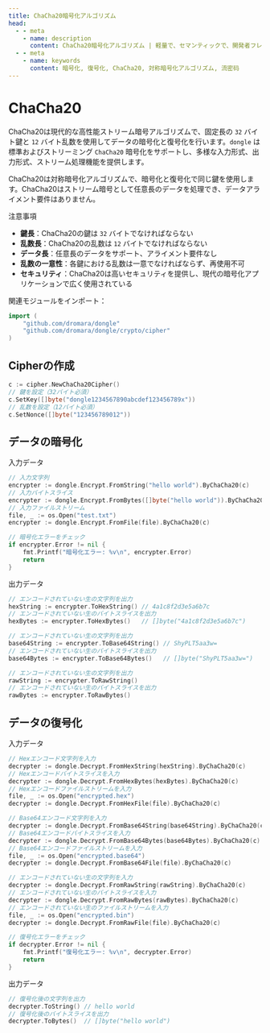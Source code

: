 ```yaml
---
title: ChaCha20暗号化アルゴリズム
head:
  - - meta
    - name: description
      content: ChaCha20暗号化アルゴリズム | 軽量で、セマンティックで、開発者フレンドリーなgolang エンコード&暗号ライブラリ
  - - meta
    - name: keywords
      content: 暗号化, 復号化, ChaCha20, 対称暗号化アルゴリズム, 流密码
---
```


# ChaCha20

ChaCha20は現代的な高性能ストリーム暗号アルゴリズムで、固定長の `32` バイト鍵と `12` バイト乱数を使用してデータの暗号化と復号化を行います。`dongle` は標準およびストリーミング `ChaCha20` 暗号化をサポートし、多様な入力形式、出力形式、ストリーム処理機能を提供します。

ChaCha20は対称暗号化アルゴリズムで、暗号化と復号化で同じ鍵を使用します。ChaCha20はストリーム暗号として任意長のデータを処理でき、データアライメント要件はありません。

 注意事項

- **鍵長**：ChaCha20の鍵は `32` バイトでなければならない
- **乱数長**：ChaCha20の乱数は `12` バイトでなければならない
- **データ長**：任意長のデータをサポート、アライメント要件なし
- **乱数の一意性**：各鍵における乱数は一意でなければならず、再使用不可
- **セキュリティ**：ChaCha20は高いセキュリティを提供し、現代の暗号化アプリケーションで広く使用されている

関連モジュールをインポート：
```go
import (
    "github.com/dromara/dongle"
    "github.com/dromara/dongle/crypto/cipher"
)
```

## Cipherの作成

```go
c := cipher.NewChaCha20Cipher()
// 鍵を設定（32バイト必須）
c.SetKey([]byte("dongle1234567890abcdef123456789x"))
// 乱数を設定（12バイト必須）
c.SetNonce([]byte("123456789012"))
```

## データの暗号化

 入力データ

```go
// 入力文字列
encrypter := dongle.Encrypt.FromString("hello world").ByChaCha20(c)
// 入力バイトスライス
encrypter := dongle.Encrypt.FromBytes([]byte("hello world")).ByChaCha20(c)
// 入力ファイルストリーム
file, _ := os.Open("test.txt")
encrypter := dongle.Encrypt.FromFile(file).ByChaCha20(c)

// 暗号化エラーをチェック
if encrypter.Error != nil {
	fmt.Printf("暗号化エラー: %v\n", encrypter.Error)
	return
}
```

 出力データ

```go
// エンコードされていない生の文字列を出力
hexString := encrypter.ToHexString() // 4a1c8f2d3e5a6b7c
// エンコードされていない生のバイトスライスを出力
hexBytes := encrypter.ToHexBytes()   // []byte("4a1c8f2d3e5a6b7c")

// エンコードされていない生の文字列を出力
base64String := encrypter.ToBase64String() // ShyPLT5aa3w=
// エンコードされていない生のバイトスライスを出力
base64Bytes := encrypter.ToBase64Bytes()   // []byte("ShyPLT5aa3w=")

// エンコードされていない生の文字列を出力
rawString := encrypter.ToRawString()
// エンコードされていない生のバイトスライスを出力
rawBytes := encrypter.ToRawBytes()
```

## データの復号化

 入力データ

```go
// Hexエンコード文字列を入力
decrypter := dongle.Decrypt.FromHexString(hexString).ByChaCha20(c)
// Hexエンコードバイトスライスを入力
decrypter := dongle.Decrypt.FromHexBytes(hexBytes).ByChaCha20(c)
// Hexエンコードファイルストリームを入力
file, _ := os.Open("encrypted.hex")
decrypter := dongle.Decrypt.FromHexFile(file).ByChaCha20(c)

// Base64エンコード文字列を入力
decrypter := dongle.Decrypt.FromBase64String(base64String).ByChaCha20(c)
// Base64エンコードバイトスライスを入力
decrypter := dongle.Decrypt.FromBase64Bytes(base64Bytes).ByChaCha20(c)
// Base64エンコードファイルストリームを入力
file, _ := os.Open("encrypted.base64")
decrypter := dongle.Decrypt.FromBase64File(file).ByChaCha20(c)

// エンコードされていない生の文字列を入力
decrypter := dongle.Decrypt.FromRawString(rawString).ByChaCha20(c)
// エンコードされていない生のバイトスライスを入力
decrypter := dongle.Decrypt.FromRawBytes(rawBytes).ByChaCha20(c)
// エンコードされていない生のファイルストリームを入力
file, _ := os.Open("encrypted.bin") 
decrypter := dongle.Decrypt.FromRawFile(file).ByChaCha20(c)

// 復号化エラーをチェック
if decrypter.Error != nil {
	fmt.Printf("復号化エラー: %v\n", decrypter.Error)
	return
}
```

 出力データ

```go
// 復号化後の文字列を出力
decrypter.ToString() // hello world
// 復号化後のバイトスライスを出力
decrypter.ToBytes()  // []byte("hello world")
```